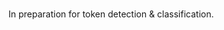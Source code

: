 
<br>

In preparation for token detection & classification.

<br>
<br>

<br>
<br>

<br>
<br>

<br>
<br>

